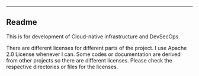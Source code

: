 ------
Readme
------

This is for development of Cloud-native infrastructure and DevSecOps.

There are different licenses for different parts of the project.
I use Apache 2.0 License whenever I can.
Some codes or documentation are derived from other projects so there are different licenses.
Please check the respective directories or files for the licenses.
